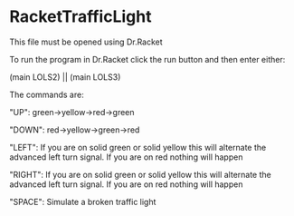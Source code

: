 # RacketTrafficLight

This file must be opened using Dr.Racket


To run the program in Dr.Racket click the run button and then enter either:

(main LOLS2) || (main LOLS3)

The commands are:

"UP": green->yellow->red->green

"DOWN": red->yellow->green->red

"LEFT": If you are on solid green or solid yellow this will alternate the advanced left turn signal. If you are on red nothing will happen

"RIGHT": If you are on solid green or solid yellow this will alternate the advanced left turn signal. If you are on red nothing will happen

"SPACE": Simulate a broken traffic light
